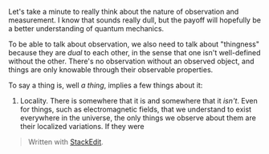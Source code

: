 Let's take a minute to really think about the nature of observation and measurement. I know that sounds really dull, but the payoff will hopefully be a better understanding of quantum mechanics.

To be able to talk about observation, we also need to talk about "thingness" because they are *dual* to each other, in the sense that one isn't well-defined without the other. There's no observation without an observed object, and things are only knowable through their observable properties.

To say a thing is, well *a thing*, implies a few things about it:
1. Locality.
There is somewhere that it is and somewhere that it *isn't*. Even for things, such as electromagnetic fields, that we understand to exist everywhere in the universe, the only things we observe about them are their localized variations. If they were 


> Written with [StackEdit](https://stackedit.io/).
<!--stackedit_data:
eyJoaXN0b3J5IjpbLTU2NjI3NzE0NiwtMTk0NDE5Njg3NF19
-->